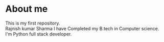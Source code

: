 # About me
This is my first repository.
<br>
Rajnish kumar Sharma
I have Completed my B.tech in Computer science. 
I'm Python full stack developer.
